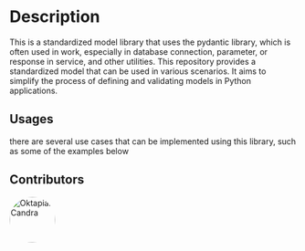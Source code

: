 # Description
This is a standardized model library that uses the pydantic library, which is often used in work, especially in database connection, parameter, or response in service, and other utilities. This repository provides a standardized model that can be used in various scenarios. It aims to simplify the process of defining and validating models in Python applications.

## Usages
there are several use cases that can be implemented using this library, such as some of the examples below



## Contributors

[//]: contributor-faces

<a href="https://github.com/oktapiancaw"><img src="https://avatars.githubusercontent.com/u/48079010?v=4" title="Oktapian Candra" width="80" height="80" style="border-radius: 50%"></a>

[//]: contributor-faces
